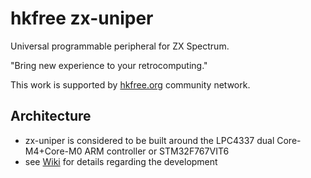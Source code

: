 # hkfree zx-uniper

Universal programmable peripheral for ZX Spectrum.

"Bring new experience to your retrocomputing."

This work is supported by [hkfree.org](http://www.hkfree.org) community network.

## Architecture

* zx-uniper is considered to be built around the LPC4337 dual Core-M4+Core-M0 ARM controller or STM32F767VIT6
* see [Wiki](https://github.com/pavkriz/zx-uniper/wiki) for details regarding the development

